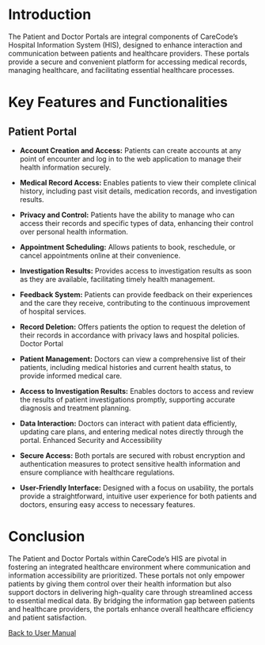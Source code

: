 # Introduction

The Patient and Doctor Portals are integral components of CareCode’s Hospital Information System (HIS), designed to enhance interaction and communication between patients and healthcare providers. These portals provide a secure and convenient platform for accessing medical records, managing healthcare, and facilitating essential healthcare processes.

# Key Features and Functionalities

## Patient Portal

* **Account Creation and Access:** Patients can create accounts at any point of encounter and log in to the web application to manage their health information securely.

* **Medical Record Access:** Enables patients to view their complete clinical history, including past visit details, medication records, and investigation results.

* **Privacy and Control:** Patients have the ability to manage who can access their records and specific types of data, enhancing their control over personal health information.

* **Appointment Scheduling:** Allows patients to book, reschedule, or cancel appointments online at their convenience.

* **Investigation Results:** Provides access to investigation results as soon as they are available, facilitating timely health management.

* **Feedback System:** Patients can provide feedback on their experiences and the care they receive, contributing to the continuous improvement of hospital services.

* **Record Deletion:** Offers patients the option to request the deletion of their records in accordance with privacy laws and hospital policies.
Doctor Portal

* **Patient Management:** Doctors can view a comprehensive list of their patients, including medical histories and current health status, to provide informed medical care.

* **Access to Investigation Results:** Enables doctors to access and review the results of patient investigations promptly, supporting accurate diagnosis and treatment planning.

* **Data Interaction:** Doctors can interact with patient data efficiently, updating care plans, and entering medical notes directly through the portal.
Enhanced Security and Accessibility

* **Secure Access:** Both portals are secured with robust encryption and authentication measures to protect sensitive health information and ensure compliance with healthcare regulations.

* **User-Friendly Interface:** Designed with a focus on usability, the portals provide a straightforward, intuitive user experience for both patients and doctors, ensuring easy access to necessary features.

# Conclusion

The Patient and Doctor Portals within CareCode’s HIS are pivotal in fostering an integrated healthcare environment where communication and information accessibility are prioritized. These portals not only empower patients by giving them control over their health information but also support doctors in delivering high-quality care through streamlined access to essential medical data. By bridging the information gap between patients and healthcare providers, the portals enhance overall healthcare efficiency and patient satisfaction.


[Back to User Manual](https://github.com/hmislk/hmis/wiki/User-Manual)